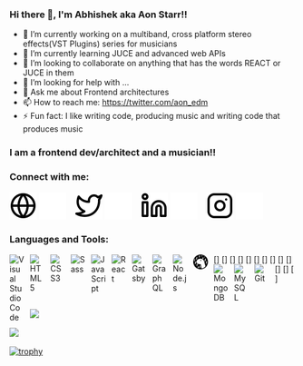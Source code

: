 ### Hi there 👋, I'm Abhishek aka Aon Starr!!


- 🔭 I’m currently working on a multiband, cross platform stereo effects(VST Plugins) series for musicians
- 🌱 I’m currently learning JUCE and advanced web APIs
- 👯 I’m looking to collaborate on anything that has the words REACT or JUCE in them
- 🤔 I’m looking for help with ...
- 💬 Ask me about Frontend architectures
- 📫 How to reach me: https://twitter.com/aon_edm
- ⚡ Fun fact: I like writing code, producing music and writing code that produces music

### I am a frontend dev/architect and a musician!!

### Connect with me:

[![website](./img/globe-light.svg)](https://medium.com/@ryaan_web#gh-light-mode-only)
[![website](./img/globe-dark.svg)](https://medium.com/@ryaan_web#gh-dark-mode-only)
&nbsp;&nbsp;
[![website](./img/twitter-light.svg)](https://twitter.com/aon_edm#gh-light-mode-only)
[![website](./img/twitter-dark.svg)](https://twitter.com/aon_edm#gh-dark-mode-only)
&nbsp;&nbsp;
[![website](./img/linkedin-light.svg)](https://www.linkedin.com/in/abhishek-kumar-b69a8290/#gh-light-mode-only)
[![website](./img/linkedin-dark.svg)](https://www.linkedin.com/in/abhishek-kumar-b69a8290/#gh-dark-mode-only)
&nbsp;&nbsp;
[![website](./img/instagram-light.svg)](https://www.instagram.com/aon_edm/#gh-light-mode-only)
[![website](./img/instagram-dark.svg)](https://www.instagram.com/aon_edm/#gh-dark-mode-only)


### Languages and Tools:

[<img align="left" alt="Visual Studio Code" width="26px" src="https://cdn.jsdelivr.net/gh/devicons/devicon/icons/vscode/vscode-original.svg" style="padding-right:10px;" />]
[<img align="left" alt="HTML5" width="26px" src="https://cdn.jsdelivr.net/gh/devicons/devicon/icons/html5/html5-original.svg" style="padding-right:10px;" />]
[<img align="left" alt="CSS3" width="26px" src="https://cdn.jsdelivr.net/gh/devicons/devicon/icons/css3/css3-original.svg" style="padding-right:10px;" />]
[<img align="left" alt="Sass" width="26px" src="https://cdn.jsdelivr.net/gh/devicons/devicon/icons/sass/sass-original.svg" style="padding-right:10px;" />]
[<img align="left" alt="JavaScript" width="26px" src="https://cdn.jsdelivr.net/gh/devicons/devicon/icons/javascript/javascript-original.svg" style="padding-right:10px;" />]
[<img align="left" alt="React" width="26px" src="https://cdn.jsdelivr.net/gh/devicons/devicon/icons/react/react-original.svg" style="padding-right:10px;" />]
[<img align="left" alt="Gatsby" width="26px" src="https://cdn.jsdelivr.net/gh/devicons/devicon/icons/gatsby/gatsby-original.svg" style="padding-right:10px;" />]
[<img align="left" alt="GraphQL" width="26px" src="https://cdn.jsdelivr.net/gh/devicons/devicon/icons/graphql/graphql-plain.svg" style="padding-right:10px;" />]
[<img align="left" alt="Node.js" width="26px" src="https://cdn.jsdelivr.net/gh/devicons/devicon/icons/nodejs/nodejs-original.svg" style="padding-right:10px;" />]
[<img align="left" alt="Deno" width="26px" src="./img/deno-light.svg" style="padding-right:10px;" />]
[<img align="left" alt="MongoDB" width="26px" src="https://cdn.jsdelivr.net/gh/devicons/devicon/icons/mongodb/mongodb-original.svg" style="padding-right:10px;" />]
[<img align="left" alt="MySQL" width="26px" src="https://cdn.jsdelivr.net/gh/devicons/devicon/icons/mysql/mysql-original.svg" style="padding-right:10px;" />]
[<img align="left" alt="Git" width="26px" src="https://cdn.jsdelivr.net/gh/devicons/devicon/icons/git/git-original.svg" style="padding-right:10px;" />]

<br />

![](https://github-profile-summary-cards.vercel.app/api/cards/profile-details?username=abhishekZom&theme=github_dark&count_private=true)

![](https://github-profile-summary-cards.vercel.app/api/cards/stats?username=abhishekZom&theme=github_dark)

  [![trophy](https://github-profile-trophy.vercel.app/?username=abhishekZom&theme=gruvbox&title=Commits,PR,MultiLanguage,Repositories)](https://github.com/ryo-ma/github-profile-trophy)
